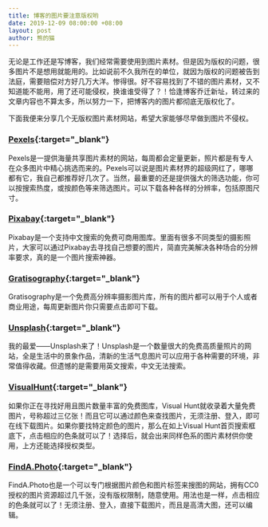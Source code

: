 ```yaml
---
title: 博客的图片要注意版权哟
date: 2019-12-09 08:00:00 +08:00
layout: post
author: 熊的猫
---
```


无论是工作还是写博客，我们经常需要使用到图片素材。但是因为版权的问题，很多图片不是想用就能用的。比如说前不久我所在的单位，就因为版权的问题被告到法庭，需要赔偿对方好几万大洋。惨得很。好不容易找到了不错的图片素材，又不知道能不能用，用了还可能侵权，换谁谁受得了？！恰逢博客乔迁新址，转过来的文章内容也不算太多，所以努力一下，把博客内的图片都彻底无版权化了。

下面我便来分享几个无版权图片素材网站，希望大家能够尽早做到图片不侵权。

### [Pexels](https://www.pexels.com/zh-cn/){:target="_blank"}

Pexels是一提供海量共享图片素材的网站，每周都会定量更新，照片都是有专人在众多图片中精心挑选而来的。Pexels可以说是图片素材界的超级网红了，哪哪都有它，我自己都推荐好几次了。当然，最重要的还是提供强大的筛选功能，你可以按搜索热度，或按颜色等来筛选图片。可以下载各种各样的分辨率，包括原图尺寸。

### [Pixabay](https://pixabay.com/zh/){:target="_blank"}

Pixabay是一个支持中文搜索的免费可商用图库。里面有很多不同类型的摄影照片，大家可以通过Pixabay去寻找自己想要的图片，简直完美解决各种场合的分辨率要求，真的是一个图片搜索神器。

### [Gratisography](https://gratisography.com/){:target="_blank"}

Gratisography是一个免费高分辨率摄影图片库，所有的图片都可以用于个人或者商业用途，每周更新图片你只需要点击即可下载。

### [Unsplash](https://unsplash.com/){:target="_blank"}

我的最爱——Unsplash来了！Unsplash是一个数量很大的免费高质量照片的网站，全是生活中的景象作品，清新的生活气息图片可以应用于各种需要的环境，非常值得收藏。但遗憾的是需要用英文搜索，中文无法搜索。

### [VisualHunt](https://visualhunt.com/){:target="_blank"}

如果你正在寻找好用且图片数量丰富的免费图库，Visual Hunt就收录着大量免费图片，号称超过三亿张！而且它可以通过颜色来查找图片，无须注册、登入，即可在线下载图片。如果你要找特定颜色的图片，那么在如上Visual Hunt首页搜索框底下，点击相应的色条就可以了！选择后，就会出来同样色系的图片素材供你使用，上方还能选择授权类型。

### [FindA.Photo](https://www.chamberofcommerce.org/findaphoto/){:target="_blank"}

FindA.Photo也是一个可以专门根据图片颜色和图片标签来搜图的网站，拥有CC0 授权的图片资源超过几千张，没有版权限制，随意使用。用法也是一样，点击相应的色条就可以了！无须注册、登入，直接下载图片，而且是高清大图，还可以编辑。
